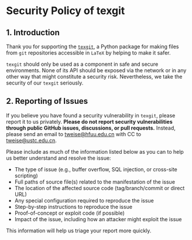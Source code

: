 # Security Policy of texgit

## 1. Introduction

Thank you for supporting the [`texgit`](https://thomasweise.github.io/texgit_py), a Python package for making files from `git` repositories accessible in `LaTeX` by helping to make it safer.

`texgit` should only be used as a component in safe and secure environments.
None of its API should be exposed via the network or in any other way that might constitute a security risk.
Nevertheless, we take the security of our `texgit` seriously.


## 2. Reporting of Issues

If you believe you have found a security vulnerability in `texgit`, please report it to us privately.
**Please do not report security vulnerabilities through public GitHub issues, discussions, or pull requests.**
Instead, please send an email to <a href="mailto:tweise@hfuu.edu.cn">tweise@hfuu.edu.cn</a> with CC to <a href="mailto:tweise@ustc.edu.cn">tweise@ustc.edu.cn</a>.

Please include as much of the information listed below as you can to help us better understand and resolve the issue:

- The type of issue (e.g., buffer overflow, SQL injection, or cross-site scripting)
- Full paths of source file(s) related to the manifestation of the issue
- The location of the affected source code (tag/branch/commit or direct URL)
- Any special configuration required to reproduce the issue
- Step-by-step instructions to reproduce the issue
- Proof-of-concept or exploit code (if possible)
- Impact of the issue, including how an attacker might exploit the issue

This information will help us triage your report more quickly.
